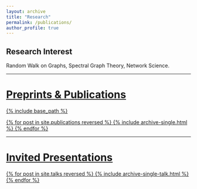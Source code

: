 ```yaml
---
layout: archive
title: "Research"
permalink: /publications/
author_profile: true
---
```


## Research Interest
Random Walk on Graphs, Spectral Graph Theory, Network Science.

***

# <u>Preprints & Publications<u>
{% include base_path %}

{% for post in site.publications reversed %}
  {% include archive-single.html %}
{% endfor %}

***
# <u>Invited Presentations</u>
{% for post in site.talks reversed %}
  {% include archive-single-talk.html %}
{% endfor %}
